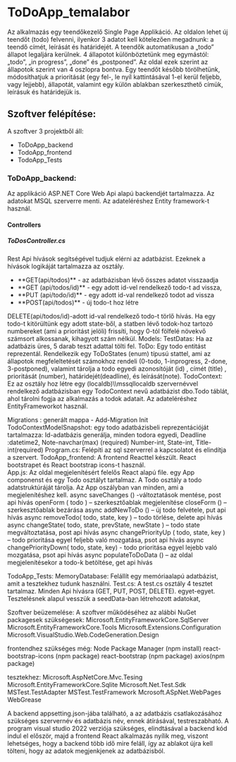 <h1>ToDoApp_temalabor</h1>

Az alkalmazás egy teendőkezelő Single Page Applikáció. Az oldalon lehet új teendőt (todo) felvenni, ilyenkor 3 adatot kell kötelezően megadnunk: a teendő címét, leírását és határidejét. A teendők automatikusan a „todo” állapot legaljára kerülnek. 4 állapotot különböztetünk meg egymástól: „todo”, „in progress”, „done” és „postponed”. Az oldal ezek szerint az állapotok szerint van 4 oszlopra bontva. Egy teendőt később törölhetünk, módosíthatjuk a prioritását (egy fel-, le nyíl kattintásával 1-el kerül feljebb, vagy lejjebb), állapotát, valamint egy külön ablakban szerkeszthető címük, leírásuk és határidejük is.  

<h2>Szoftver felépítése:</h2>
A szoftver 3 projektből áll: 
  <ul>
  <li>ToDoApp_backend</li> 
  <li>TodoApp_frontend</li>
  <li>TodoApp_Tests</li>
  </ul>

<h3>ToDoApp_backend:</h3>
Az applikáció ASP.NET Core Web Api alapú backendjét tartalmazza. Az adatokat MSQL szerverre menti. Az adateléréshez Entity framework-t használ. 

<h4>Controllers</h4>

<h5>ToDosController.cs</h5>

Rest Api hívások segítségével tudjuk elérni az adatbázist. Ezeknek a hívások logikáját tartalmazza az osztály. 
<ul>
  <li>**GET(api/todos)** - az adatbázisban lévő összes adatot visszaadja</li>
  <li>**GET (api/todos/id)** - egy adott id-vel rendelkező todo-t ad vissza,</li>
  <li>**PUT (api/todo/id)** - egy adott id-val rendelkező todot ad vissza</li>
  <li>**POST(api/todos)** - új todo-t hoz létre</li>
</ul>
DELETE(api/todos/id)-adott id-val rendelkező todo-t törlő hívás. Ha egy todo-t kitörültünk egy adott state-ből, a statben lévő todok-hoz tartozó numbereket (ami a prioritást jelöli) frissíti, hogy 0-tól fölfelé növekvő számsort alkossanak, kihagyott szám nélkül.
Models:
TestDatas: Ha az adatbázis üres, 5 darab teszt adattal tölti fel.
ToDo: Egy todo entitást reprezentál. Rendelkezik egy ToDoStates  (enum)  típusú stattel, ami az állapotok megfeleltetését számokhoz rendeli (0-todo, 1-inprogress, 2-done, 3-postponed), valamint tárolja a todo egyedi azonosítóját (id) , címét (title) , prioritását (number), határidejét(deadline), és leírását(note).
TodoContext: Ez az osztály hoz létre egy (localdb)\\mssqllocaldb szervernévvel rendelkező adatbázisban egy TodoContext nevű adatbázist dbo.Todo táblát, ahol tárolni fogja az alkalmazás a todok adatait. Az adateléréshez EntityFrameworkot használ.

Migrations :
generált mappa - Add-Migration Init
TodoContextModelSnapshot: egy todo adatbázisbeli reprezentációját tartalmazza: 
Id-adatbázis generálja, minden todora egyedi, Deadline :datetime2, Note-navchar(max) (required)
  Number-int, State-int, Title-int(required)
Program.cs: Felépíti az sql szerverrel a kapcsolatot és elindítja a szervert.
TodoApp_frontend:
A frontend Reacttel készült. React bootstrapet és  React bootstrap icons-t használ.  
App.js:
Az oldal megjelenítésért felelős React alapú file. egy App componenst és egy Todo osztályt tartalmaz. A Todo osztály a todo adatstruktúráját tárolja. Az App oszályban van minden, ami a megjelenítéshez kell.
async saveChanges () -változtatások mentése, post api hívás
openForm ( todo ) – szerkesztőablak megjelenítése
closeForm () – szerkesztőablak bezárása
async addNewToDo () – új todo felvétele, put api hívás
async removeTodo( todo, state, key ) – todo törlése, delete api hívás
async changeState( todo, state, prevState, newState ) – todo state megváltoztatása, post api hívás
async changePriorityUp ( todo, state, key ) – todo prioritása egyel feljebb való mozgatása, psot api hívás
async changePriorityDown( todo, state, key) - todo prioritása egyel lejebb való mozgatása, psot api hívás
async populateToDoData () – az oldal megjelenítésekor a todo-k betöltése, get api hívás

TodoApp_Tests:
MemoryDatabase: Felállít egy memóriaalapú adatbázist, amit a tesztekhez tudunk használni.
Test.cs: A test.cs osztály 4 tesztet tartalmaz. Minden Api hívásra (GET, PUT, POST, DELETE). egyet-egyet. Tesztelésnek alapul vesszük a seedData-ban létrehozott adatokat,

Szoftver beüzemelése:
A szoftver működéséhez az alábbi NuGet packagesek szükségesek:
Microsoft.EntityFrameworkCore.SqlServer
Microsoft.EntityFrameworkCore.Tools
Microsoft.Extensions.Configuration
Microsoft.VisualStudio.Web.CodeGeneration.Design

frontendhez szükséges még:
Node Package Manager  (npm install)
react-bootstrap-icons (npm package)
react-bootstrap (npm package)
axios(npm package)

tesztekhez:
Microsoft.AspNetCore.Mvc.Tesing
Microsoft.EntityFrameworkCore.Sqlite
Microsoft.Net.Test.Sdk
MSTest.TestAdapter
MSTest.TestFramework
Mcrosoft.ASpNet.WebPages
WebGrease


A backend appsetting.json-jába található, a az adatbázis csatlakozásához szükséges szervernév és adatbázis név, ennek átírásával, testreszabható.
A program visual studio 2022 verziója szükséges, elindtásával a backend kód indul el először, majd a frontend React alkalmazás nyílik meg, viszont lehetséges, hogy a backend több idő mire feláll, így az ablakot újra kell tölteni, hogy az adatok megjenkjenek az adatbázisból.
